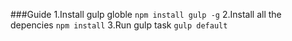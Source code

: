 ###Guide
1.Install gulp globle
``` npm install gulp -g ```
2.Install all the depencies
``` npm install ```
3.Run gulp task
```gulp default ```
